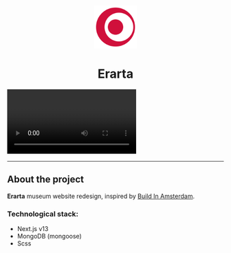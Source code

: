 
<p align="center">
    <img width="100" src="./src/public/static/android-chrome-512x512.png" alt="Erarta logo">
</p>
<h1 align="center">Erarta</h1>

<video src="./src/public/video/erarta.mov"></video>

---

## About the project

**Erarta** museum website redesign, inspired by [Build In Amsterdam](https://www.buildinamsterdam.com).

### Technological stack:

- Next.js v13
- MongoDB (mongoose)
- Scss